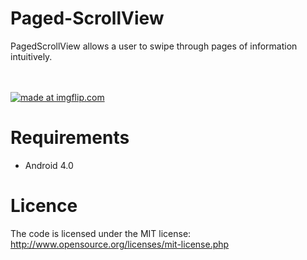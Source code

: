 Paged-ScrollView
==============

PagedScrollView allows a user to swipe through pages of information intuitively.



<br><br>
<a href="https://imgflip.com/gif/xvv43"><img src="https://i.imgflip.com/xvv43.gif" title="made at imgflip.com"/></a>
<br>


Requirements
==============
- Android 4.0

Licence
================
The code is licensed under the MIT license: http://www.opensource.org/licenses/mit-license.php
